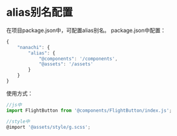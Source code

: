 # alias别名配置

在项目package.json中，可配置alias别名。
package.json中配置：

```jsx
{
    "nanachi": {
        "alias": {
            "@components": '/components',
            "@assets": '/assets'
        }
    }
}
```

使用方式：

```jsx
//js中
import FlightButton from '@components/FlightButton/index.js';
```

```jsx
//style中
@import '@assets/style/g.scss';
```
